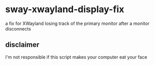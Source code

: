 # sway-xwayland-display-fix
a fix for XWayland losing track of the primary monitor after a monitor disconnects

## disclaimer
I'm not responsible if this script makes your computer eat your face
